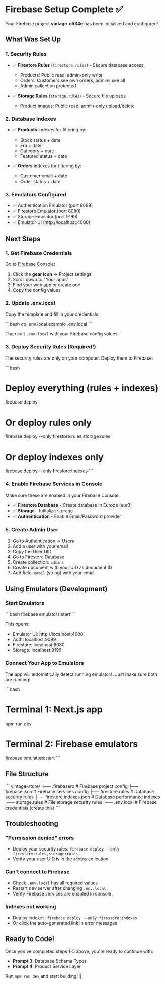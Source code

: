 # Firebase Setup Complete ✅

Your Firebase project **vintage-c534e** has been initialized and configured!

## What Was Set Up

### 1. Security Rules
- ✅ **Firestore Rules** (`firestore.rules`) - Secure database access
  - Products: Public read, admin-only write
  - Orders: Customers see own orders, admins see all
  - Admin collection protected

- ✅ **Storage Rules** (`storage.rules`) - Secure file uploads
  - Product images: Public read, admin-only upload/delete

### 2. Database Indexes
- ✅ **Products** indexes for filtering by:
  - Stock status + date
  - Era + date
  - Category + date
  - Featured status + date

- ✅ **Orders** indexes for filtering by:
  - Customer email + date
  - Order status + date

### 3. Emulators Configured
- ✅ Authentication Emulator (port 9099)
- ✅ Firestore Emulator (port 8080)
- ✅ Storage Emulator (port 9199)
- ✅ Emulator UI (http://localhost:4000)

## Next Steps

### 1. Get Firebase Credentials

Go to [Firebase Console](https://console.firebase.google.com/project/vintage-c534e/overview):

1. Click the **gear icon** → Project settings
2. Scroll down to "Your apps"
3. Find your web app or create one
4. Copy the config values

### 2. Update .env.local

Copy the template and fill in your credentials:

\`\`\`bash
cp .env.local.example .env.local
\`\`\`

Then edit `.env.local` with your Firebase config values.

### 3. Deploy Security Rules (Required!)

The security rules are only on your computer. Deploy them to Firebase:

\`\`\`bash
# Deploy everything (rules + indexes)
firebase deploy

# Or deploy rules only
firebase deploy --only firestore:rules,storage:rules

# Or deploy indexes only
firebase deploy --only firestore:indexes
\`\`\`

### 4. Enable Firebase Services in Console

Make sure these are enabled in your Firebase Console:

- ✅ **Firestore Database** - Create database in Europe (eur3)
- ✅ **Storage** - Initialize storage
- ✅ **Authentication** - Enable Email/Password provider

### 5. Create Admin User

1. Go to Authentication → Users
2. Add a user with your email
3. Copy the User UID
4. Go to Firestore Database
5. Create collection: `admins`
6. Create document with your UID as document ID
7. Add field: `email` (string) with your email

## Using Emulators (Development)

### Start Emulators

\`\`\`bash
firebase emulators:start
\`\`\`

This opens:
- Emulator UI: http://localhost:4000
- Auth: localhost:9099
- Firestore: localhost:8080
- Storage: localhost:9199

### Connect Your App to Emulators

The app will automatically detect running emulators. Just make sure both are running:

\`\`\`bash
# Terminal 1: Next.js app
npm run dev

# Terminal 2: Firebase emulators
firebase emulators:start
\`\`\`

## File Structure

\`\`\`
vintage-store/
├── .firebaserc           # Firebase project config
├── firebase.json         # Firebase services config
├── firestore.rules       # Database security rules
├── firestore.indexes.json # Database performance indexes
├── storage.rules         # File storage security rules
└── .env.local           # Firebase credentials (create this)
\`\`\`

## Troubleshooting

### "Permission denied" errors
- Deploy your security rules: `firebase deploy --only firestore:rules,storage:rules`
- Verify your user UID is in the `admins` collection

### Can't connect to Firebase
- Check `.env.local` has all required values
- Restart dev server after changing `.env.local`
- Verify Firebase services are enabled in console

### Indexes not working
- Deploy indexes: `firebase deploy --only firestore:indexes`
- Or click the auto-generated link in error messages

## Ready to Code!

Once you've completed steps 1-5 above, you're ready to continue with:
- **Prompt 3**: Database Schema Types
- **Prompt 4**: Product Service Layer

Run `npm run dev` and start building! 🚀
